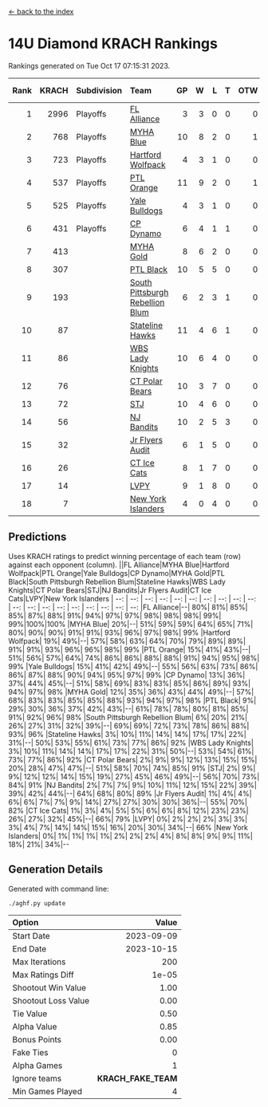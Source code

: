 [<- back to the index](readme.md)
# 14U Diamond KRACH Rankings
Rankings generated on Tue Oct 17 07:15:31 2023.

Rank|KRACH|Subdivision|Team|GP|W|L|T|OTW|OTL|SoS|Exp Wins|Win Diff
---:|---:|:---|:---|---:|---:|---:|---:|---:|---:|---:|---:|---:
1|2996|Playoffs|[FL Alliance](https://gamesheetstats.com/seasons/3663/teams/156905/schedule)|3|3|0|0|0|0|121|3.8|-0.0
2|768|Playoffs|[MYHA Blue](https://gamesheetstats.com/seasons/3663/teams/140816/schedule)|10|8|2|0|1|0|221|8.8|-0.0
3|723|Playoffs|[Hartford Wolfpack](https://gamesheetstats.com/seasons/3663/teams/140814/schedule)|4|3|1|0|0|1|274|3.8|-0.0
4|537|Playoffs|[PTL Orange](https://gamesheetstats.com/seasons/3663/teams/140821/schedule)|11|9|2|0|1|0|152|9.9|0.0
5|525|Playoffs|[Yale Bulldogs](https://gamesheetstats.com/seasons/3663/teams/156906/schedule)|4|3|1|0|0|0|214|3.9|0.0
6|431|Playoffs|[CP Dynamo](https://gamesheetstats.com/seasons/3663/teams/140823/schedule)|6|4|1|1|0|0|200|5.3|-0.0
7|413||[MYHA Gold](https://gamesheetstats.com/seasons/3663/teams/140824/schedule)|8|6|2|0|0|0|202|6.9|0.0
8|307||[PTL Black](https://gamesheetstats.com/seasons/3663/teams/140815/schedule)|10|5|5|0|0|0|707|5.8|-0.0
9|193||[South Pittsburgh Rebellion Blum](https://gamesheetstats.com/seasons/3663/teams/140812/schedule)|6|2|3|1|0|0|405|3.3|-0.0
10|87||[Stateline Hawks](https://gamesheetstats.com/seasons/3663/teams/140813/schedule)|11|4|6|1|0|0|275|5.4|0.0
11|86||[WBS Lady Knights](https://gamesheetstats.com/seasons/3663/teams/140825/schedule)|10|6|4|0|0|0|339|6.9|0.0
12|76||[CT Polar Bears](https://gamesheetstats.com/seasons/3663/teams/140818/schedule)|10|3|7|0|0|0|511|3.8|-0.0
13|72||[STJ](https://gamesheetstats.com/seasons/3663/teams/140822/schedule)|10|4|6|0|0|0|228|4.9|0.0
14|56||[NJ Bandits](https://gamesheetstats.com/seasons/3663/teams/140811/schedule)|10|2|5|3|0|0|134|4.4|0.0
15|32||[Jr Flyers Audit](https://gamesheetstats.com/seasons/3663/teams/140819/schedule)|6|1|5|0|0|0|289|1.9|0.0
16|26||[CT Ice Cats](https://gamesheetstats.com/seasons/3663/teams/140826/schedule)|8|1|7|0|0|1|297|1.9|0.0
17|14||[LVPY](https://gamesheetstats.com/seasons/3663/teams/140820/schedule)|9|1|8|0|0|0|196|1.9|0.0
18|7||[New York Islanders](https://gamesheetstats.com/seasons/3663/teams/140832/schedule)|4|0|4|0|0|0|123|0.9|0.0

## Predictions
Uses KRACH ratings to predict winning percentage of each team (row) against each opponent (column).
||FL Alliance|MYHA Blue|Hartford Wolfpack|PTL Orange|Yale Bulldogs|CP Dynamo|MYHA Gold|PTL Black|South Pittsburgh Rebellion Blum|Stateline Hawks|WBS Lady Knights|CT Polar Bears|STJ|NJ Bandits|Jr Flyers Audit|CT Ice Cats|LVPY|New York Islanders
| --: | --: | --: | --: | --: | --: | --: | --: | --: | --: | --: | --: | --: | --: | --: | --: | --: | --: | --: 
|FL Alliance|--| 80%| 81%| 85%| 85%| 87%| 88%| 91%| 94%| 97%| 97%| 98%| 98%| 98%| 99%| 99%|100%|100%
|MYHA Blue| 20%|--| 51%| 59%| 59%| 64%| 65%| 71%| 80%| 90%| 90%| 91%| 91%| 93%| 96%| 97%| 98%| 99%
|Hartford Wolfpack| 19%| 49%|--| 57%| 58%| 63%| 64%| 70%| 79%| 89%| 89%| 91%| 91%| 93%| 96%| 96%| 98%| 99%
|PTL Orange| 15%| 41%| 43%|--| 51%| 56%| 57%| 64%| 74%| 86%| 86%| 88%| 88%| 91%| 94%| 95%| 98%| 99%
|Yale Bulldogs| 15%| 41%| 42%| 49%|--| 55%| 56%| 63%| 73%| 86%| 86%| 87%| 88%| 90%| 94%| 95%| 97%| 99%
|CP Dynamo| 13%| 36%| 37%| 44%| 45%|--| 51%| 58%| 69%| 83%| 83%| 85%| 86%| 89%| 93%| 94%| 97%| 98%
|MYHA Gold| 12%| 35%| 36%| 43%| 44%| 49%|--| 57%| 68%| 83%| 83%| 85%| 85%| 88%| 93%| 94%| 97%| 98%
|PTL Black|  9%| 29%| 30%| 36%| 37%| 42%| 43%|--| 61%| 78%| 78%| 80%| 81%| 85%| 91%| 92%| 96%| 98%
|South Pittsburgh Rebellion Blum|  6%| 20%| 21%| 26%| 27%| 31%| 32%| 39%|--| 69%| 69%| 72%| 73%| 78%| 86%| 88%| 93%| 96%
|Stateline Hawks|  3%| 10%| 11%| 14%| 14%| 17%| 17%| 22%| 31%|--| 50%| 53%| 55%| 61%| 73%| 77%| 86%| 92%
|WBS Lady Knights|  3%| 10%| 11%| 14%| 14%| 17%| 17%| 22%| 31%| 50%|--| 53%| 54%| 61%| 73%| 77%| 86%| 92%
|CT Polar Bears|  2%|  9%|  9%| 12%| 13%| 15%| 15%| 20%| 28%| 47%| 47%|--| 51%| 58%| 70%| 74%| 85%| 91%
|STJ|  2%|  9%|  9%| 12%| 12%| 14%| 15%| 19%| 27%| 45%| 46%| 49%|--| 56%| 70%| 73%| 84%| 91%
|NJ Bandits|  2%|  7%|  7%|  9%| 10%| 11%| 12%| 15%| 22%| 39%| 39%| 42%| 44%|--| 64%| 68%| 80%| 89%
|Jr Flyers Audit|  1%|  4%|  4%|  6%|  6%|  7%|  7%|  9%| 14%| 27%| 27%| 30%| 30%| 36%|--| 55%| 70%| 82%
|CT Ice Cats|  1%|  3%|  4%|  5%|  5%|  6%|  6%|  8%| 12%| 23%| 23%| 26%| 27%| 32%| 45%|--| 66%| 79%
|LVPY|  0%|  2%|  2%|  2%|  3%|  3%|  3%|  4%|  7%| 14%| 14%| 15%| 16%| 20%| 30%| 34%|--| 66%
|New York Islanders|  0%|  1%|  1%|  1%|  1%|  2%|  2%|  2%|  4%|  8%|  8%|  9%|  9%| 11%| 18%| 21%| 34%|--

## Generation Details

Generated with command line:
```
./aghf.py update
```

| Option | Value |
| :----- | ----: |
| Start Date | 2023-09-09 |
| End Date | 2023-10-15 |
| Max Iterations | 200 |
| Max Ratings Diff | 1e-05 |
| Shootout Win Value | 1.00 |
| Shootout Loss Value | 0.00 |
| Tie Value | 0.50 |
| Alpha Value | 0.85 |
| Bonus Points | 0.00 |
| Fake Ties | 0 |
| Alpha Games | 1 |
| Ignore teams | __KRACH_FAKE_TEAM__ |
| Min Games Played | 4 |

